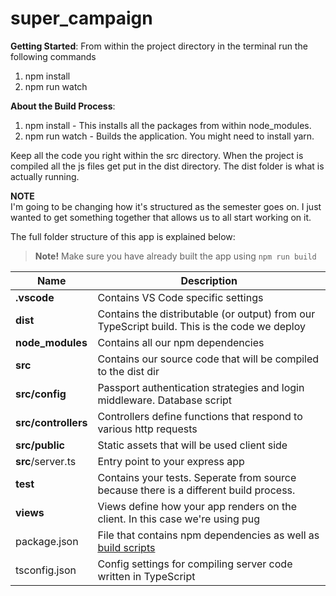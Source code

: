 # super_campaign
<b>Getting Started</b>:
From within the project directory in the terminal run the following commands
1) npm install 
2) npm run watch 
  
<b>About the Build Process</b>:<br>
1) npm install - This installs all the packages from within node_modules.
2) npm run watch - Builds the application. You might need to install yarn. 

Keep all the code you right within the src directory. When the project is compiled all the js files get put in the dist directory. The dist folder is what is actually running. 


<b>NOTE</b><br>
I'm going to be changing how it's structured as the semester goes on. I just wanted to get something together that allows us to all start working on it. 

The full folder structure of this app is explained below:

> **Note!** Make sure you have already built the app using `npm run build`

| Name | Description |
| ------------------------ | --------------------------------------------------------------------------------------------- |
| **.vscode**              | Contains VS Code specific settings                                                            |
| **dist**                 | Contains the distributable (or output) from our TypeScript build. This is the code we deploy  |
| **node_modules**         | Contains all our npm dependencies                                                             |
| **src**                  | Contains our source code that will be compiled to the dist dir                                |
| **src/config**           | Passport authentication strategies and login middleware. Database script                      |
| **src/controllers**      | Controllers define functions that respond to various http requests                            |
| **src/public**           | Static assets that will be used client side                                                   |
| **src**/server.ts        | Entry point to your express app                                                               |
| **test**                 | Contains your tests. Seperate from source because there is a different build process.         |
| **views**                | Views define how your app renders on the client. In this case we're using pug                 |
| package.json             | File that contains npm dependencies as well as [build scripts](#what-if-a-library-isnt-on-definitelytyped)                          |
| tsconfig.json            | Config settings for compiling server code written in TypeScript                               |
